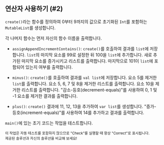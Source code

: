 ## 연산자 사용하기 (#2)

`create()`라는 함수를 정의하여 0부터 9까지의 값으로 초기화된 `Int`를 포함하는 `MutableList`를 생성합니다.

각 나머지 함수는 먼저 자신의 함수 이름을 출력합니다.

- `assignAppendIncrementContains()`: `create()`를 호출하여 결과를 `list`에 저장합니다. `list`의 마지막 요소를 99로 설정한 뒤 100을 `list`에 추가합니다. 새로 추가된 마지막 요소를 증가시키고 리스트를 출력합니다. 마지막으로 101이 `list`에 포함되어 있는지 여부를 출력합니다.

- `minus()`: `create()`를 호출하여 결과를 `val list`에 저장합니다. 요소 5를 제거한 `list`를 출력합니다. 요소 5, 6, 7 및 8을 제거한 리스트를 출력합니다. 요소 10을 제거한 리스트를 출력합니다. "감소-등호(decrement-equals)"를 사용하여 0, 1 및 -1 요소를 제거한 결과를 출력합니다.

- `plus()`: `create()` 결과에 11, 12, 13을 추가하여 `var list`를 생성합니다. "증가-등호(increment-equals)"를 사용하여 14를 추가하고 결과를 출력합니다.

`main()`에 있는 초기 코드는 작업을 테스트합니다.

<sub> 이 작업은 자동 테스트를 포함하지 않으므로 "Check"를 실행할 때 항상 "Correct"로 표시됩니다.   
제공된 솔루션과 자신의 솔루션을 비교해 보세요! </sub>